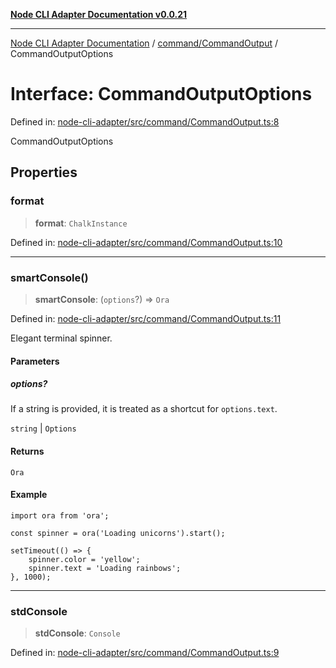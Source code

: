 [**Node CLI Adapter Documentation v0.0.21**](../../../README.md)

***

[Node CLI Adapter Documentation](../../../modules.md) / [command/CommandOutput](../README.md) / CommandOutputOptions

# Interface: CommandOutputOptions

Defined in: [node-cli-adapter/src/command/CommandOutput.ts:8](https://github.com/stonemjs/node-cli-adapter/blob/864b503e06a40512b872ced9446e09ca39f76729/src/command/CommandOutput.ts#L8)

CommandOutputOptions

## Properties

### format

> **format**: `ChalkInstance`

Defined in: [node-cli-adapter/src/command/CommandOutput.ts:10](https://github.com/stonemjs/node-cli-adapter/blob/864b503e06a40512b872ced9446e09ca39f76729/src/command/CommandOutput.ts#L10)

***

### smartConsole()

> **smartConsole**: (`options`?) => `Ora`

Defined in: [node-cli-adapter/src/command/CommandOutput.ts:11](https://github.com/stonemjs/node-cli-adapter/blob/864b503e06a40512b872ced9446e09ca39f76729/src/command/CommandOutput.ts#L11)

Elegant terminal spinner.

#### Parameters

##### options?

If a string is provided, it is treated as a shortcut for `options.text`.

`string` | `Options`

#### Returns

`Ora`

#### Example

```
import ora from 'ora';

const spinner = ora('Loading unicorns').start();

setTimeout(() => {
	spinner.color = 'yellow';
	spinner.text = 'Loading rainbows';
}, 1000);
```

***

### stdConsole

> **stdConsole**: `Console`

Defined in: [node-cli-adapter/src/command/CommandOutput.ts:9](https://github.com/stonemjs/node-cli-adapter/blob/864b503e06a40512b872ced9446e09ca39f76729/src/command/CommandOutput.ts#L9)
